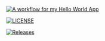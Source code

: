 [![A workflow for my Hello World App](https://github.com/KhinChawShweYee/Devops/actions/workflows/main.yml/badge.svg)](https://github.com/KhinChawShweYee/Devops/actions/workflows/main.yml)

[![LICENSE](https://img.shields.io/github/license/KhinChawShweYee/devops.svg?style=flat-square)](https://github.com/KhinChawShweYee/Devops/blob/master/LICENSE)

[![Releases](https://img.shields.io/github/release/KhinChawShweYee/Devops/all.svg?style=flat-square)](https://github.com/KhinChawShweYee/Devops/releases)
